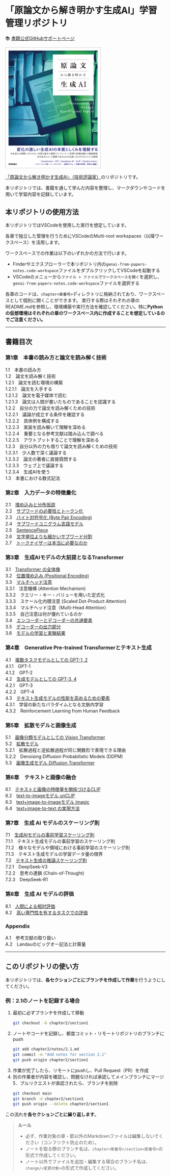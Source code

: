
# 「原論文から解き明かす生成AI」学習管理リポジトリ

📚 [書籍公式GitHubサポートページ](https://github.com/yoheikikuta/support-genAI-book)

<img src=".github/assets/cover.jpg" alt="書籍カバー" width="300">

[「原論文から解き明かす生成AI」（技術評論家）](www.amazon.co.jp/dp/4297150786)のリポジトリです。

本リポジトリでは、書籍を通して学んだ内容を整理し、マークダウンやコードを用いて学習内容を記録しています。

## 本リポジトリの使用方法

本リポジトリではVSCodeを使用した実行を想定しています。

各章で独立した管理を行うためにVSCodeのMulti-root workspaces（以降ワークスペース）を活用します。
   
ワークスペースでの作業は以下のいずれかの方法で行います。
- Finderやエクスプローラーで本リポジトリ内の`genai-from-papers-notes.code-workspace`ファイルをダブルクリックしてVSCodeを起動する
- VSCodeのメニューから`ファイル > ファイルでワークスペースを開く`を選択し、`genai-from-papers-notes.code-workspace`ファイルを選択する

各章のコードは、`chapter<章番号>`ディレクトリに格納されており、ワークスペースとして個別に開くことができます。
実行する際はそれぞれの章のREADME.mdを参照し、環境構築や実行方法を確認してください。特に**Pythonの仮想環境はそれぞれの章のワークスペース内に作成することを想定しているのでご注意ください。**

---

## 書籍目次

### 第1章　本書の読み方と論文を読み解く技術
1.1　本書の読み方  
1.2　論文を読み解く技術  
1.2.1　論文を読む環境の構築  
1.2.1.1　論文を入手する  
1.2.1.2　論文を電子媒体で読む  
1.2.1.3　論文は人間が書いたものであることを認識する  
1.2.2　自分の力で論文を読み解くための技術  
1.2.2.1　議論が成立する条件を確認する  
1.2.2.2　具体例を構成する  
1.2.2.3　実装を読み解いて理解を深める  
1.2.2.4　重要となる参考文献は踏み込んで調べる  
1.2.2.5　アウトプットすることで理解を深める  
1.2.3　自分以外の力も借りて論文を読み解くための技術  
1.2.3.1　少人数で深く議論する  
1.2.3.2　論文の著者に直接質問する  
1.2.3.3　ウェブ上で議論する  
1.2.3.4　生成AIを使う  
1.3　本書における数式記法  

### 第2章　入力データの特徴量化
2.1　[埋め込みと分布仮説](./chapter2/notes/2.1.md)  
2.2　[サブワードの必要性とトークン化](./chapter2/notes/2.2.md)  
2.3　[バイト対符号化 (Byte Pair Encoding)](./chapter2/notes/2.3.md)  
2.4　[サブワードユニグラム言語モデル](./chapter2/notes/2.4.md)  
2.5　[SentencePiece](./chapter2/notes/2.5.md)  
2.6　[文字単位よりも細かいサブワード分割](./chapter2/notes/2.6.md)  
2.7　[トークナイザーは本当に必要なのか](./chapter2/notes/2.7.md)  

### 第3章　生成AIモデルの大前提となるTransformer
3.1　[Transformer の全体像](./chapter3/notes/3.1.md)  
3.2　[位置埋め込み (Positional Encoding)](./chapter3/notes/3.2.md)  
3.3　[マルチヘッド注意](./chapter3/notes/3.3.md)  
3.3.1　注意機構 (Attention Mechanism)  
3.3.2　クエリー・キー・バリューを用いた定式化  
3.3.3　スケール化内積注意 (Scaled Dot-Product Attention)  
3.3.4　マルチヘッド注意（Multi-Head Attention）  
3.3.5　自己注意は何が優れているのか  
3.4　[エンコーダーとデコーダーの共通要素](./chapter3/notes/3.4.md)  
3.5　[デコーダーの出力部分](./chapter3/notes/3.5.md)  
3.6　[モデルの学習と実験結果](./chapter3/notes/3.6.md)  

### 第4章　Generative Pre-trained Transformerとテキスト生成
4.1　[複数タスクモデルとしての GPT-1, 2](./chapter4/notes/4.1.md)  
4.1.1　GPT-1  
4.1.2　GPT-2  
4.2　[生成モデルとしての GPT-3, 4](./chapter4/notes/4.2.md)  
4.2.1　GPT-3  
4.2.2　GPT-4  
4.3　[テキスト生成モデルの性能を高めるための要素](./chapter4/notes/4.3.md)  
4.3.1　学習の新たなパラダイムとなる文脈内学習  
4.3.2　Reinforcement Learning from Human Feedback  

### 第5章　拡散モデルと画像生成
5.1　[画像分類モデルとしての Vision Transformer](./chapter5/notes/5.1.md)  
5.2　[拡散モデル](./chapter5/notes/5.2.md)  
5.2.1　拡散過程と逆拡散過程が同じ関数形で表現できる理由  
5.2.2　Denoising Diffusion Probabilistic Models (DDPM)  
5.3　[画像生成モデル Diffusion Transformer](./chapter5/notes/5.3.md)  

### 第6章　テキストと画像の融合
6.1　[テキストと画像の特徴量を関係づけるCLIP](./chapter6/notes/6.1.md)  
6.2　[text-to-imageモデル unCLIP](./chapter6/notes/6.2.md)  
6.3　[text+image-to-imageモデル Imagic](./chapter6/notes/6.3.md)  
6.4　[text+image-to-text の実現方法](./chapter6/notes/6.4.md)  

### 第7章　生成 AI モデルのスケーリング則
7.1　[生成AIモデルの事前学習スケーリング則](./chapter7/notes/7.1.md)  
7.1.1　テキスト生成モデルの事前学習のスケーリング則  
7.1.2　様々なモデルや領域における事前学習のスケーリング則  
7.1.3　テキスト生成モデルの学習データ量の限界  
7.2　[テキスト生成の推論スケーリング則](./chapter7/notes/7.2.md)  
7.2.1　DeepSeek-V3  
7.2.2　思考の連鎖 (Chain-of-Thought)  
7.2.3　DeepSeek-R1  

### 第8章　生成 AI モデルの評価
8.1　[人間による相対評価](./chapter8/notes/8.1.md)  
8.2　[高い専門性を有するタスクでの評価](./chapter8/notes/8.2.md)  

### Appendix
A.1　参考文献の取り扱い  
A.2　Landauのビッグオー記法と計算量

---

## このリポジトリの使い方

本リポジトリでは、**各セクションごとにブランチを作成して作業**を行うようにしてください。

### 例：2.1のノートを記録する場合

1. 最初に必ずブランチを作成して移動  
   ```sh
   git checkout -b chapter2/section1
   ```
2. ノートやコードを記録し、都度コミット・リモートリポジトリのブランチにpush  
   ```sh
   git add chapter2/notes/2.1.md
   git commit -m "Add notes for section 2.1"
   git push origin chapter2/section1
   ```
3. 作業が完了したら、リモートにpushし、Pull Request（PR）を作成
4. 別の作業者が内容を確認し、問題なければ承認してメインブランチにマージ
5．プルリクエストが承認されたら、ブランチを削除
   ```sh
   git checkout main
   git branch -d chapter2/section1
   git push origin --delete chapter2/section1
   ```

この流れを**各セクションごとに繰り返します**。

> **ルール**  
> - 必ず、作業対象の章・節以外のMarkdownファイルは編集しないでください（コンフリクト防止のため）。
> - ノートを取る際のブランチ名は、`chapter<章番号>/section<節番号>`の形式で作成してください。
> - ノート以外でファイルを追加・編集する場合のブランチ名は、`change/<変更対象>`の形式で作成してください。
